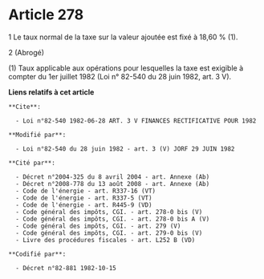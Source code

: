 # Article 278

1  Le taux normal de la taxe sur la valeur ajoutée est fixé à 18,60 % (1).

2  (Abrogé)

(1) Taux applicable aux opérations pour lesquelles la taxe  est exigible à compter du 1er juillet 1982 (Loi n° 82-540 du 28
juin 1982, art. 3 V).

**Liens relatifs à cet article**

	**Cite**:

	  - Loi n°82-540 1982-06-28 ART. 3 V FINANCES RECTIFICATIVE POUR 1982

	**Modifié par**:

	  - Loi n°82-540 du 28 juin 1982 - art. 3 (V) JORF 29 JUIN 1982

	**Cité par**:

	  - Décret n°2004-325 du 8 avril 2004 - art. Annexe (Ab)
	  - Décret n°2008-778 du 13 août 2008 - art. Annexe (Ab)
	  - Code de l'énergie - art. R337-16 (VT)
	  - Code de l'énergie - art. R337-5 (VT)
	  - Code de l'énergie - art. R445-9 (VD)
	  - Code général des impôts, CGI. - art. 278-0 bis (V)
	  - Code général des impôts, CGI. - art. 278-0 bis A (V)
	  - Code général des impôts, CGI. - art. 279 (V)
	  - Code général des impôts, CGI. - art. 279-0 bis (V)
	  - Livre des procédures fiscales - art. L252 B (VD)

	**Codifié par**:

	  - Décret n°82-881 1982-10-15
